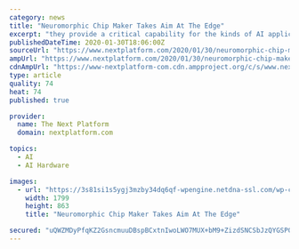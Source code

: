 ```yaml
---
category: news
title: "Neuromorphic Chip Maker Takes Aim At The Edge"
excerpt: "they provide a critical capability for the kinds of AI applications commonly encountered in edge environments. Specific application areas being targeted include embedded vision, embedded audio, automated driving (LiDAR, RADAR), cybersecurity, and industrial IoT. The addition of the CNN capability did, however, push the company’s chip launch ..."
publishedDateTime: 2020-01-30T18:06:00Z
sourceUrl: "https://www.nextplatform.com/2020/01/30/neuromorphic-chip-maker-takes-aim-at-the-edge/"
ampUrl: "https://www.nextplatform.com/2020/01/30/neuromorphic-chip-maker-takes-aim-at-the-edge/amp/"
cdnAmpUrl: "https://www-nextplatform-com.cdn.ampproject.org/c/s/www.nextplatform.com/2020/01/30/neuromorphic-chip-maker-takes-aim-at-the-edge/amp/"
type: article
quality: 74
heat: 74
published: true

provider:
  name: The Next Platform
  domain: nextplatform.com

topics:
  - AI
  - AI Hardware

images:
  - url: "https://3s81si1s5ygj3mzby34dq6qf-wpengine.netdna-ssl.com/wp-content/uploads/2020/01/brainchip-akida.jpg"
    width: 1799
    height: 863
    title: "Neuromorphic Chip Maker Takes Aim At The Edge"

secured: "uQWZMDyPfqKZ2GsncmuuDBspBCxtnIwoLWO7MUX+bM9+ZizdSNCSbJzQYGSP0NV6/FH/yUujSxKFSvy4MaQ3JJ3BZq9YLVGpUrx850LNd/txQ4BXOA5t/UI/3enuVpsMB+DGcRtTPRjWd+PSTh9v37rJkllNtcZWdYb1Phy6X6I+3Kb2k8uZh6uc2oHnHbTvW0uWJHzg+jIM3kqrEkBk/rOLIwuouslZ6YCIyyu34pbppiqbP9JV7q+c4kpBNGUj72hRf37iINaIJMP4ppJbzUCq/06L5GKuhFIpd/RDH4DmtlxTdFA8VhaY6ct8gnYSF+esEcjmhUSdqkFAIqyzpGBSqyTD/A0wr7fJVaFeat3yIdhEhe3jvnrYgQxr3lxqRD8xVYYJktAptlsnpxRViaRN0FxYonqd2fYYX5766jBIxrmB0znWqBhJeDkOR/ojAbnDhurkaidvPhyI+48JXOlW4tZOlHyl3DEz6p6GH+c=;u4SMMY0WJ3pPRYgAfT364g=="
---
```


